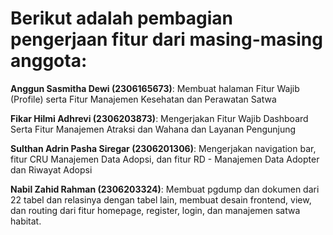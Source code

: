 # Berikut adalah pembagian pengerjaan fitur dari masing-masing anggota:

**Anggun Sasmitha Dewi (2306165673)**: Membuat halaman Fitur Wajib (Profile) serta Fitur Manajemen Kesehatan dan Perawatan Satwa


**Fikar Hilmi Adhrevi (2306203873)**: Mengerjakan Fitur Wajib Dashboard Serta Fitur Manajemen Atraksi dan Wahana dan  Layanan Pengunjung


**Sulthan Adrin Pasha Siregar (2306201306)**: Mengerjakan navigation bar, fitur CRU Manajemen Data Adopsi, dan fitur RD - Manajemen Data Adopter dan Riwayat Adopsi


**Nabil Zahid Rahman (2306203324)**: Membuat pgdump dan dokumen dari 22 tabel dan relasinya dengan tabel lain, membuat desain frontend, view, dan routing dari fitur homepage, register, login, dan manajemen satwa habitat.